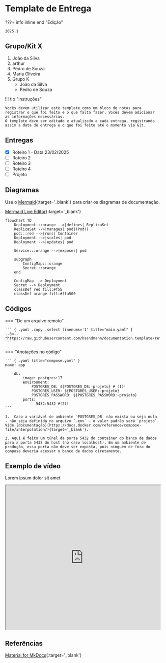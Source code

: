 # Template de Entrega


???+ info inline end "Edição"

    2025.1


## Grupo/Kit X

1. João da Silva
1. arthur
1. Pedro de Souza
1. Maria Oliveira
1. Grupo K
    - João da Silva
    - Pedro de Souza



!!! tip "Instruções"

    Vocês devem utilizar este template como um bloco de notas para registrar o que foi feito e o que falta fazer. Vocês devem adicionar as informações necessárias.
    O template deve ser editado e atualizado a cada entrega, registrando assim a data de entrega e o que foi feito até o momento via Git.

## Entregas

- [x] Roteiro 1 - Data 23/02/2025
- [ ] Roteiro 2
- [ ] Roteiro 3
- [ ] Roteiro 4
- [ ] Projeto

## Diagramas

Use o [Mermaid](https://mermaid.js.org/intro/){:target='_blank'} para criar os diagramas de documentação.

[Mermaid Live Editor](https://mermaid.live/){:target='_blank'}


``` mermaid
flowchart TD
    Deployment:::orange -->|defines| ReplicaSet
    ReplicaSet -->|manages| pod((Pod))
    pod:::red -->|runs| Container
    Deployment -->|scales| pod
    Deployment -->|updates| pod

    Service:::orange -->|exposes| pod

    subgraph  
        ConfigMap:::orange
        Secret:::orange
    end

    ConfigMap --> Deployment
    Secret --> Deployment
    classDef red fill:#f55
    classDef orange fill:#ffa500
```



## Códigos

=== "De um arquivo remoto"

    ``` { .yaml .copy .select linenums='1' title="main.yaml" }
    --8<-- "https://raw.githubusercontent.com/hsandmann/documentation.template/refs/heads/main/.github/workflows/main.yaml"
    ```

=== "Anotações no código"

    ``` { .yaml title="compose.yaml" }
    name: app

        db:
            image: postgres:17
            environment:
                POSTGRES_DB: ${POSTGRES_DB:-projeto} # (1)!
                POSTGRES_USER: ${POSTGRES_USER:-projeto}
                POSTGRES_PASSWORD: ${POSTGRES_PASSWORD:-projeto}
            ports:
                - 5432:5432 #(2)!
    ```

    1.  Caso a variável de ambiente `POSTGRES_DB` não exista ou seja nula - não seja definida no arquivo `.env` - o valor padrão será `projeto`. Vide [documentação](https://docs.docker.com/reference/compose-file/interpolation/){target='_blank'}.

    2. Aqui é feito um túnel da porta 5432 do container do banco de dados para a porta 5432 do host (no caso localhost). Em um ambiente de produção, essa porta não deve ser exposta, pois ninguém de fora do compose deveria acessar o banco de dados diretamente.


## Exemplo de vídeo

Lorem ipsum dolor sit amet

<iframe width="100%" height="470" src="https://www.youtube.com/embed/3574AYQml8w" allowfullscreen></iframe>


## Referências

[Material for MkDocs](https://squidfunk.github.io/mkdocs-material/reference/){:target='_blank'}